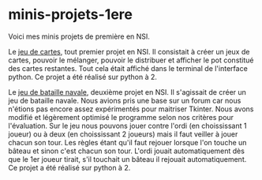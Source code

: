 # minis-projets-1ere
Voici mes minis projets de première en NSI. 

Le [jeu de cartes](minis-projets-1ere/jeu_de_carte/main.py), tout premier projet en NSI. Il consistait à créer un jeux de cartes, pouvoir le mélanger, pouvoir le distribuer et afficher le pot constitué des cartes restantes. Tout cela était affiché dans le terminal de l'interface python. Ce projet a été réalisé sur python à 2.

Le [jeu de bataille navale](minis-projets-1ere/bataille-navale/main.py), deuxième projet en NSI. Il s'agissait de créer un jeu de bataille navale. Nous avions pris une base sur un forum car nous n'étions pas encore assez expérimentés pour maitriser Tkinter. Nous avons modifié et légèrement optimisé le programme selon nos critères pour l'évaluation. Sur le jeu nous pouvons jouer contre l'ordi (en choississant 1 joueur) ou à deux (en choississant 2 joueurs) mais il faut veiller à jouer chacun son tour. Les règles étant qu'il faut rejouer lorsque l'on touche un bâteau et sinon c'est chacun son tour. L'ordi jouait automatiquement dès que le 1er joueur tirait, s'il touchait un bâteau il rejouait automatiquement. Ce projet a été réalisé sur python à 2.
